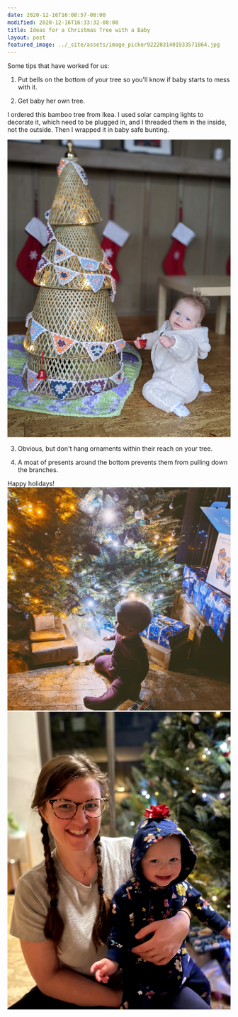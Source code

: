 ```yaml
---
date: 2020-12-16T16:08:57-08:00
modified: 2020-12-16T16:33:32-08:00
title: Ideas for a Christmas Tree with a Baby
layout: post
featured_image: ../_site/assets/image_picker9222031401933571864.jpg
---
```


Some tips that have worked for us:

1. Put bells on the bottom of your tree so you'll know if baby starts to mess with it.

2. Get baby her own tree.

I ordered this bamboo tree from Ikea. I used solar camping lights to decorate it, which need to be plugged in, and I threaded them in the inside, not the outside. Then I wrapped it in baby safe bunting.

![Image](./_site/assets/image_picker7190475688064464544.jpg)



3. Obvious, but don't hang ornaments within their reach on your tree.

4. A moat of presents around the bottom prevents them from pulling down the branches.


Happy holidays!
![Image](../_site/assets/image_picker9222031401933571864.jpg)
![Image](../_site/assets/image_picker1209549984066304256.jpg)